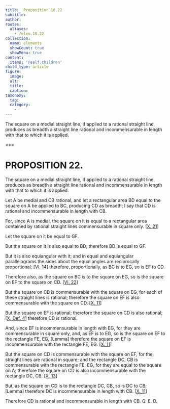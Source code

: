 ```yaml
---
title:  Proposition 10.22
subtitle: 
author:
routes:
  aliases:
    - /elem.10.22
collection:
  name: elements
  showCount: true
  showMenu: true
content:
  items: '@self.children'
child_type: article
figure:
  image:
  alt:
  title:
  caption:
taxonomy:
  tag:
  category:
    - 
---
```


<p><hi rend="ital">The square on a medial straight line, if applied to a rational straight line, produces as breadth a straight line rational and incommensurable in length with that to which it is applied</hi>. </p>

===

<h1>PROPOSITION 22.</h1>
<p><span class="ital">The square on a medial straight line, if applied to a rational straight line, produces as breadth a straight line rational and incommensurable in length with that to which it is applied</span>. </p>

<p>Let <span class="ital">A</span> be medial and <span class="ital">CB</span> rational, and let a rectangular area <span class="ital">BD</span> equal to the square on <span class="ital">A</span> be applied to <span class="ital">BC</span>, producing <span class="ital">CD</span> as breadth; I say that <span class="ital">CD</span> is rational and incommensurable in length with <span class="ital">CB</span>. </p>

<p>For, since <span class="ital">A</span> is medial, the square on it is equal to a rectangular area contained by rational straight lines commensurable in square only. [<a href="/elem.10.21">X. 21</a>] 
      </p>

<p>Let the square on it be equal to <span class="ital">GF</span>. </p>

<p>But the square on it is also equal to <span class="ital">BD</span>; therefore <span class="ital">BD</span> is equal to <span class="ital">GF</span>. </p>

<p>But it is also equiangular with it; and in equal and equiangular parallelograms the sides about the equal angles are reciprocally proportional; [<a href="/elem.6.14">VI. 14</a>] therefore, proportionally, as <span class="ital">BC</span> is to <span class="ital">EG</span>, so is <span class="ital">EF</span> to <span class="ital">CD</span>. </p>

<p>Therefore also, as the square on <span class="ital">BC</span> is to the square on <span class="ital">EG</span>, so is the square on <span class="ital">EF</span> to the square on <span class="ital">CD</span>. [<a href="/elem.6.22">VI. 22</a>] <pb n="52"/></p>

<p>But the square on <span class="ital">CB</span> is commensurable with the square on <span class="ital">EG</span>, for each of these straight lines is rational; therefore the square on <span class="ital">EF</span> is also commensurable with the square on <span class="ital">CD</span>. [<a href="/elem.10.11">X. 11</a>] </p>

<p>But the square on <span class="ital">EF</span> is rational; therefore the square on <span class="ital">CD</span> is also rational; [<a href="/elem.10.def.4">X. Def. 4</a>] therefore <span class="ital">CD</span> is rational. </p>

<p>And, since <span class="ital">EF</span> is incommensurable in length with <span class="ital">EG</span>, for they are commensurable in square only, and, as <span class="ital">EF</span> is to <span class="ital">EG</span>, so is the square on <span class="ital">EF</span> to the rectangle <span class="ital">FE</span>, <span class="ital">EG</span>, [Lemma] therefore the square on <span class="ital">EF</span> is incommensurable with the rectangle <span class="ital">FE</span>, <span class="ital">EG</span>. [<a href="/elem.10.11">X. 11</a>] </p>

<p>But the square on <span class="ital">CD</span> is commensurable with the square on <span class="ital">EF</span>, for the straight lines are rational in square; and the rectangle <span class="ital">DC</span>, <span class="ital">CB</span> is commensurable with the rectangle <span class="ital">FE</span>, <span class="ital">EG</span>, for they are equal to the square on <span class="ital">A</span>; therefore the square on <span class="ital">CD</span> is also incommensurable with the rectangle <span class="ital">DC</span>, <span class="ital">CB</span>. [<a href="/elem.10.13">X. 13</a>] </p>

<p>But, as the square on <span class="ital">CD</span> is to the rectangle <span class="ital">DC</span>, <span class="ital">CB</span>, so is <span class="ital">DC</span> to <span class="ital">CB</span>; [Lemma] therefore <span class="ital">DC</span> is incommensurable in length with <span class="ital">CB</span>. [<a href="/elem.10.11">X. 11</a>] </p>

<p>Therefore <span class="ital">CD</span> is rational and incommensurable in length with <span class="ital">CB</span>. Q. E. D.</p>
